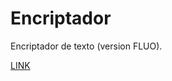 # Encriptador

Encriptador de texto (version FLUO).

[LINK](https://juanmatiaspinat.github.io/encriptador/)
